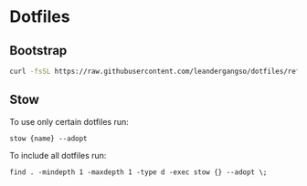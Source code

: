 # Dotfiles

## Bootstrap 

```bash
curl -fsSL https://raw.githubusercontent.com/leandergangso/dotfiles/refs/heads/main/bootstrap.bash | bash
```

## Stow

To use only certain dotfiles run:

`stow {name} --adopt`

To include all dotfiles run:

`find . -mindepth 1 -maxdepth 1 -type d -exec stow {} --adopt \;`

